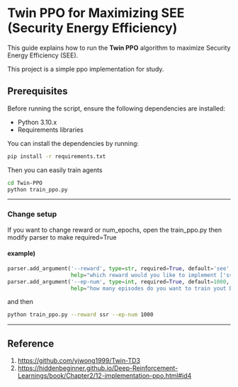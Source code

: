 # Twin PPO for Maximizing SEE (Security Energy Efficiency)

This guide explains how to run the **Twin PPO** algorithm to maximize Security Energy Efficiency (SEE).

This project is a simple ppo implementation for study.

## Prerequisites
Before running the script, ensure the following dependencies are installed:
- Python 3.10.x
- Requirements libraries

You can install the dependencies by running:

```bash
pip install -r requirements.txt
```
Then you can easily train agents
```bash
cd Twin-PPO
python train_ppo.py
```
---
### Change setup
If you want to change reward or num_epochs, open the train_ppo.py then modify parser to make required=True
#### example)
```python
parser.add_argument('--reward', type=str, required=True, default='see',
                    help="which reward would you like to implement ['ssr', 'see']")
parser.add_argument('--ep-num', type=int, required=True, default=1000,
                    help="how many episodes do you want to train yout DRL")
```
and then 
```bash
python train_ppo.py --reward ssr --ep-num 1000
```
---
## Reference
1. https://github.com/yjwong1999/Twin-TD3
2. https://hiddenbeginner.github.io/Deep-Reinforcement-Learnings/book/Chapter2/12-implementation-ppo.html#id4
